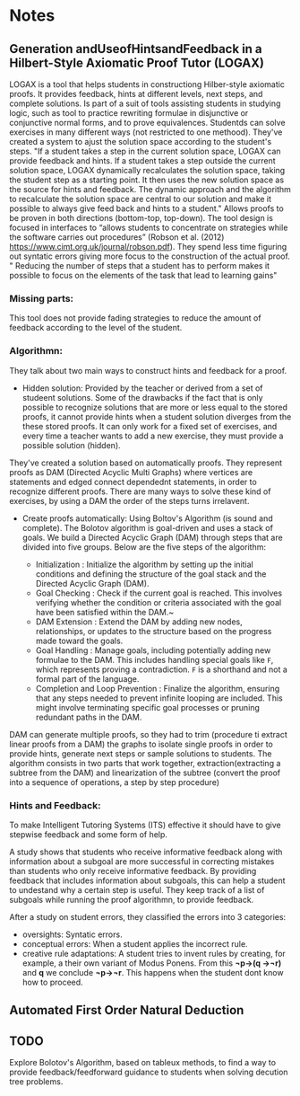 # Notes

## Generation andUseofHintsandFeedback in a Hilbert-Style Axiomatic Proof Tutor (LOGAX)
LOGAX is a tool that helps students in constructiong Hilber-style axiomatic proofs. It provides feedback, hints at different levels, next steps, and complete solutions. Is part of a suit of tools assisting students in studying logic, such as tool to practice rewriting formulae in disjunctive or conjunctive normal forms, and to prove equivalences. Studentds can solve exercises in many different ways (not restricted to one methood). They've created a system to ajust the solution space according to the student's steps. 
"If a student takes a step in the current solution space, LOGAX can provide feedback and hints. If a student takes a step outside the current solution space, LOGAX dynamically recalculates the solution space, taking the student step as a starting point. It then uses the new solution space as the source for hints and feedback. The dynamic approach and the algorithm to recalculate the solution space are central to our solution and make it possible to always give feed back and hints to a student."
Allows proofs to be proven in both directions (bottom-top, top-down). The tool design is focused in interfaces to “allows students to concentrate on strategies while the software carries out procedures” (Robson et al. (2012) https://www.cimt.org.uk/journal/robson.pdf). They spend less time figuring out syntatic errors giving more focus to the construction of the actual proof. " Reducing the number of steps that a student has to perform makes it possible to focus on the elements of the task that lead to learning gains"

### Missing parts:
This tool does not provide fading strategies to reduce the amount of feedback according to the level of the student.

### Algorithmn: 
They talk about two main ways to construct hints and feedback for a proof.
- Hidden solution: Provided by the teacher or derived from a set of studeent solutions. Some of the drawbacks if the fact that is only possible to recognize solutions that are more or less equal to the stored proofs, it cannot provide hints when a student solution diverges from the these stored proofs. It can only work for a fixed set of exercises, and every time a teacher wants to add a new exercise, they must provide a possible solution (hidden). 

They've created a solution based on automatically proofs. They represent proofs as DAM (Directed Acyclic Multi Graphs) where vertices are statements and edged connect dependednt statements, in order to recognize different proofs. There are many ways to solve these kind of exercises, by using a DAM the order of the steps turns irrelavent. 

- Create proofs automatically: Using Boltov's Algorithm (is sound and complete).
The Bolotov algorithm is goal-driven and uses a stack of goals. We build a Directed Acyclic Graph (DAM) through steps that are divided into five groups. Below are the five steps of the algorithm:

    -  Initialization : Initialize the algorithm by setting up the initial conditions and defining the structure of the goal stack and the Directed Acyclic Graph (DAM).
    - Goal Checking : Check if the current goal is reached. This involves verifying whether the condition or criteria associated with the goal have been satisfied within the DAM.~
    - DAM Extension : Extend the DAM by adding new nodes, relationships, or updates to the structure based on the progress made toward the goals.
    - Goal Handling : Manage goals, including potentially adding new formulae to the DAM. This includes handling special goals like `F`, which represents proving a contradiction. `F` is a shorthand and not a formal part of the language.
    - Completion and Loop Prevention : Finalize the algorithm, ensuring that any steps needed to prevent infinite looping are included. This might involve terminating specific goal processes or pruning redundant paths in the DAM.


DAM can generate multiple proofs, so they had to trim (procedure ti extract linear proofs from a DAM) the graphs to isolate single proofs in order to provide hints, generate next steps or sample solutions to students. The algorithm consists in two parts that work together, extraction(extracting a subtree from the DAM) and linearization of the subtree (convert the proof into a sequence of operations, a step by step procedure)

### Hints and Feedback:
To make Intelligent Tutoring Systems (ITS) effective it should have to give stepwise feedback and some form of help. 

A study shows that students who receive informative feedback along with information about a subgoal are more successful in correcting mistakes than students who only receive informative feedback. By providing feedback that includes information about subgoals, this can help a student to undestand why a certain step is useful. They keep track of a list of subgoals while running the proof algorithmn, to provide feedback.

After a study on student errors, they classified the errors into 3 categories:
- oversights: Syntatic errors.
- conceptual errors: When a student applies the incorrect rule.
- creative rule adaptations: A student tries to invent rules by creating, for example, a their own variant of Modus Ponens. From this **¬p→(q →¬r)** and **q** we conclude **¬p→¬r**. This happens when the student dont know how to proceed.

## Automated First Order Natural Deduction

## TODO
Explore Bolotov's Algorithm, based on tableux methods, to find a way to provide feedback/feedforward guidance to students when solving decution tree problems.